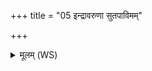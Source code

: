 +++
title = "05 इन्द्रावरुणा सुतपाविमम्"

+++
<details><summary>मूलम् (WS)</summary>

इन्द्रावरुणा सुतपाविमं सुतं मद्यं सोमं पिबतं धृतव्रतौ । पिव  
युवो रथो अध्वरं देववीतये प्रति स्वसरमुप याति पीतये ॥ ५ ॥
</details>